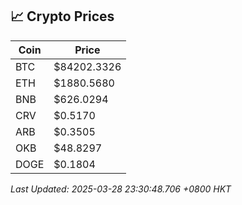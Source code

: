 ## 📈 Crypto Prices

| Coin | Price |
| ---- | ----- |
| BTC | $84202.3326 |
| ETH | $1880.5680 |
| BNB | $626.0294 |
| CRV | $0.5170 |
| ARB | $0.3505 |
| OKB | $48.8297 |
| DOGE | $0.1804 |

_Last Updated: 2025-03-28 23:30:48.706 +0800 HKT_